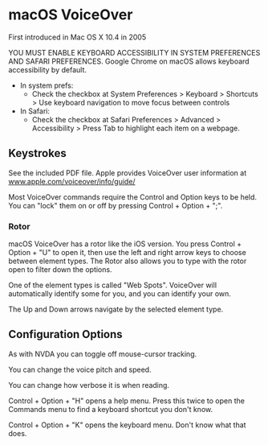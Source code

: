 # macOS VoiceOver

First introduced in Mac OS X 10.4 in 2005

YOU MUST ENABLE KEYBOARD ACCESSIBILITY IN SYSTEM PREFERENCES AND SAFARI PREFERENCES. Google Chrome on macOS allows keyboard accessibility by default.

- In system prefs:
  - Check the checkbox at System Preferences > Keyboard > Shortcuts > Use keyboard navigation to move focus between controls
- In Safari:
  - Check the checkbox at Safari Preferences > Advanced > Accessibility > Press Tab to highlight each item on a webpage.

## Keystrokes

See the included PDF file. Apple provides VoiceOver user information at www.apple.com/voiceover/info/guide/

Most VoiceOver commands require the Control and Option keys to be held. You can "lock" them on or off by pressing Control + Option + ";".

### Rotor 

macOS VoiceOver has a rotor like the iOS version. You press Control + Option + "U" to open it, then use the left and right arrow keys to choose between element types. The Rotor also allows you to type with the rotor open to filter down the options.

One of the element types is called "Web Spots". VoiceOver will automatically identify some for you, and you can identify your own.

The Up and Down arrows navigate by the selected element type.

## Configuration Options

As with NVDA you can toggle off mouse-cursor tracking.

You can change the voice pitch and speed.

You can change how verbose it is when reading.

Control + Option + "H" opens a help menu. Press this twice to open the Commands menu to find a keyboard shortcut you don't know.

Control + Option + "K" opens the keyboard menu. Don't know what that does.


